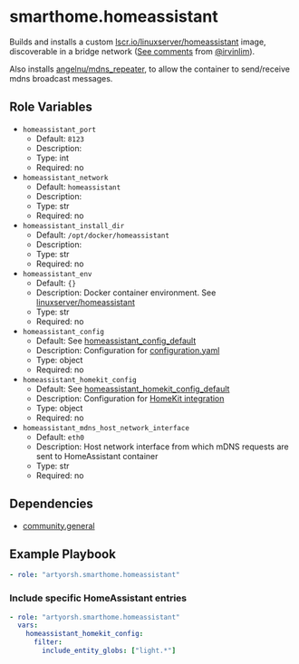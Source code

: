 # smarthome.homeassistant

Builds and installs a custom [lscr.io/linuxserver/homeassistant](https://hub.docker.com/r/linuxserver/homeassistant) image, discoverable in a bridge network ([See comments](https://community.home-assistant.io/t/using-homekit-component-inside-docker/45409/45?page=2) from [@irvinlim](https://github.com/irvinlim)).

Also installs [angelnu/mdns_repeater](https://github.com/angelnu/docker-mdns_repeater), to allow the container to send/receive mdns broadcast messages.

## Role Variables

- `homeassistant_port`
  - Default: `8123`
  - Description:
  - Type: int
  - Required: no
- `homeassistant_network`
  - Default: `homeassistant`
  - Description:
  - Type: str
  - Required: no
- `homeassistant_install_dir`
  - Default: `/opt/docker/homeassistant`
  - Description:
  - Type: str
  - Required: no
- `homeassistant_env`
  - Default: `{}`
  - Description: Docker container environment. See [linuxserver/homeassistant](https://docs.linuxserver.io/images/docker-homeassistant/#environment-variables-e)
  - Type: str
  - Required: no
- `homeassistant_config`
  - Default: See [homeassistant_config_default](./vars/main.yml)
  - Description: Configuration for [configuration.yaml](https://home-assistant.io/docs/configuration/)
  - Type: object
  - Required: no
- `homeassistant_homekit_config`
  - Default: See [homeassistant_homekit_config_default](./vars/main.yml)
  - Description: Configuration for [HomeKit integration](https://www.home-assistant.io/integrations/homekit)
  - Type: object
  - Required: no
- `homeassistant_mdns_host_network_interface`
  - Default: `eth0`
  - Description: Host network interface from which mDNS requests are sent to HomeAssistant container
  - Type: str
  - Required: no

## Dependencies

- [community.general](https://docs.ansible.com/ansible/latest/collections/community/general/index.html)

## Example Playbook

```yaml
- role: "artyorsh.smarthome.homeassistant"
```

### Include specific HomeAssistant entries

```yaml
- role: "artyorsh.smarthome.homeassistant"
  vars:
    homeassistant_homekit_config:
      filter:
        include_entity_globs: ["light.*"]
```
